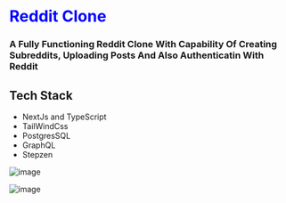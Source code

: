 <h1><span style="color:blue">Reddit Clone<span></h1>

### A Fully Functioning Reddit Clone With Capability Of Creating Subreddits, Uploading Posts And Also Authenticatin With Reddit

**<h2>Tech Stack</h2>**
- NextJs and TypeScript
- TailWindCss
- PostgresSQL
- GraphQL
- Stepzen

![image](https://user-images.githubusercontent.com/91791834/176933679-4e77444d-69e6-43ac-969f-171f265c160d.png)

![image](https://user-images.githubusercontent.com/91791834/176935706-d6876b7b-571f-41a9-ac75-192fa4a14076.png)
